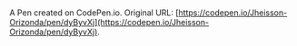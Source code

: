 # 

A Pen created on CodePen.io. Original URL: [https://codepen.io/Jheisson-Orizonda/pen/dyByvXj](https://codepen.io/Jheisson-Orizonda/pen/dyByvXj).

